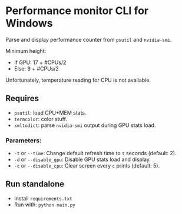 # Performance monitor CLI for Windows
Parse and display performance counter from `psutil` and `nvidia-smi`.

Minimum height:
- If GPU: 17 + #CPUs/2
- Else: 9 + #CPUs/2

Unfortunately, temperature reading for CPU is not available.

## Requires
- `psutil`: load CPU+MEM stats.
- `termcolor`: color stuff.
- `xmltodict`: parse `nvidia-smi` output during GPU stats load.

### Parameters:
- `-t` or `--time`: Change default refresh time to `t` seconds (default: 2).
- `-d` or `--disable_gpu`: Disable GPU stats load and display.
- `-c` or `--disable_cpu`: Clear screen every `c` prints (default: 5).

## Run standalone
- Install `requirements.txt`
- Run with: `python main.py`
